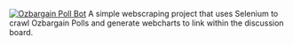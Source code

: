 [![Ozbargain Poll Bot](https://github.com/namtonthat/ozbargain-poll-bot/actions/workflows/actions.yml/badge.svg)](https://github.com/namtonthat/ozbargain-poll-bot/actions/workflows/actions.yml)
A simple webscraping project that uses Selenium to crawl Ozbargain Polls
and generate webcharts to link within the discussion board.